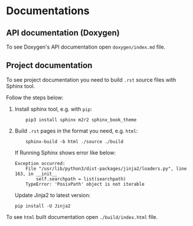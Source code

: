 # Documentations

## API documentation (Doxygen)

To see Doxygen's API documentation open `doxygen/index.md` file.

## Project documentation

To see project documentation you need to build `.rst` source files with Sphinx tool.

Follow the steps below:

1. Install sphinx tool, e.g. with `pip`:

    ```shell
        pip3 install sphinx m2r2 sphinx_book_theme
    ```

2. Build `.rst` pages in the format you need, e.g. `html`:

    ```shell
        sphinx-build -b html ./source ./build
    ```
    If Running Sphinx shows error like below:
    ```
    Exception occurred:
        File "/usr/lib/python3/dist-packages/jinja2/loaders.py", line 163, in __init__
            self.searchpath = list(searchpath)
        TypeError: 'PosixPath' object is not iterable
    ```
    Update Jinja2 to latest version:
    ```shell
    pip install -U Jinja2
    ```

To see `html` built documentation open `./build/index.html` file.
